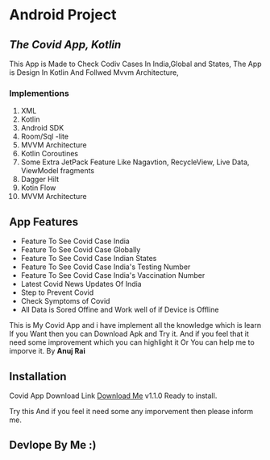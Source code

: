 # Android Project
## _The Covid App, Kotlin_

This App is Made to Check Codiv Cases In India,Global and States,
The App is Design In Kotlin And Follwed Mvvm Architecture,
### Implementions
 1. XML
 2. Kotlin
 3. Android SDK 
 4. Room/Sql -lite
 6. MVVM Architecture 
 7. Kotlin Coroutines
 8. Some Extra JetPack Feature Like Nagavtion, RecycleView, Live Data, ViewModel fragments
 9. Dagger Hilt
10. Kotin Flow 
11. MVVM Architecture

 
## App Features

- Feature To See Covid Case India
- Feature To See Covid Case Globally
- Feature To See Covid Case Indian States
- Feature To See Covid Case India's Testing Number
- Feature To See Covid Case India's Vaccination Number
- Latest Covid News Updates Of India
- Step to Prevent Covid
- Check Symptoms of Covid
- All Data is Sored Offine and Work well of if Device is Offline

This is My Covid App and i have implement all the knowledge which is learn
If you Want then you can Download Apk and Try it.
And if you feel that it need some improvement which you can highlight it 
Or You can help me to imporve it.
 By __Anuj Rai__ 


## Installation

Covid App Download Link [Download Me](https://drive.google.com/file/d/1WCADEKwey3L96YXbflBAL7en9Bksg1UM/view?usp=sharing "Click Here to Download App") v1.1.0 Ready to install.

Try this And if you feel it need some any imporvement then please inform me. 
## Devlope By  Me :)
